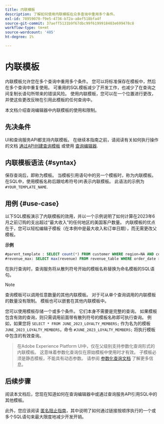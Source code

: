 ```yaml
---
title: 内联模板
description: 了解如何使用内联模板在众多查询中重用多个条件。
exl-id: 78959070-f9e5-4736-b72a-a8ef518bfa4f
source-git-commit: 37aeff5131b9f67dbc99f6199918403e699478c8
workflow-type: tm+mt
source-wordcount: '485'
ht-degree: 1%

---
```


# 内联模板

内联模板允许您在多个查询中重用多个条件。 您可以将标准保存在模板中，然后在多个查询中重复使用。 可重用的SQL模板减少了开发工作，也减少了在查询之间复制长语句所带来的错误风险。 使用内联模板，您可以在一个位置进行更改，并使这些更改反映在引用此模板的任何查询中。

本文档介绍查询编辑器中内联模板的使用和限制。

## 先决条件

UI和查询服务API都支持内联模板。 在继续本指南之前，请阅读有关如何执行操作的文档 [通过API创建查询模板](../api/query-templates.md#create-a-query-template) 或使用 [查询编辑器](../ui/user-guide.md#query-authoring).

## 内联模板语法 {#syntax}

保存查询后，即称为模板。 当模板引用语句中的另一个模板时，称为内联模板。 在SQL中，使用模板名称后跟哈希符号(#)表示内联模板。 此语法的示例为 `#YOUR_TEMPLATE_NAME`.

## 用例 {#use-case}

以下SQL模板演示了内联模板的效用，并以一个示例说明了如何计算在2023年6月之前订购的支出超过“最大收入”的任何地区的美国客户数量。 内联模板的优点在于，您可以轻松编辑子模板（在本例中是最大收入和订单日期），而无需更改父模板。

**示例**

```sql
#parent_template : SELECT count(*) FROM customer WHERE region=NA AND country=US AND revenue > #revenue_max
#revenue_max: SELECT max(revenue) FROM revenue_table WHERE order_date > '01-06-2023'
```

在执行查询时，查询服务将从散列符号开始的模板名称替换为命名模板的SQL语句。

>[!NOTE]
>
>查询模板可以调用任意数量的其他内联模板。 对于可从单个查询调用的内联模板的数量没有限制。 模板也可以嵌套在其他内联模板中。

您可以使用模板存储一个或多个条件。 它们本身不需要是完整的查询。 如果模板包含有效的查询，则只需调用前面带有散列符号的模板名称即可执行查询。 例如，如果您将 `SELECT * FROM JUNE_2023_LOYALTY_MEMBERS;` 作为名为的模板 `JUNE_2023_LOYALTY_MEMBERS`，命令  `#JUNE_2023_LOYALTY_MEMBERS;` 将执行模板中包含的有效查询。

>
>
>在Adobe Experience Platform UI中，仅在父级别支持参数化查询形式的内联模板。 这意味着参数化查询仅在原始模板中使用时才有效。 子模板必须是静态模板，不能具有动态参数。 请参阅 [参数化查询文档](../ui/parameterized-queries.md) 了解更多信息。

## 后续步骤

阅读本文档后，您现在知道如何在查询编辑器中或通过查询服务API引用SQL中的其他模板。

此外，您应该阅读 [匿名阻止指南](./anonymous-block.md)，其中说明了如何通过链接按顺序执行的一个或多个SQL语句来最大限度地减少开发开销。
